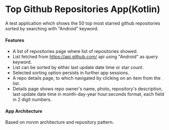 # Top Github Repositories App(Kotlin)

A test application which shows the 50 top most starred github repositories sorted by searching with "Android" keyword.

#### Features
* A list of repositories page where list of repositories showed.
* List fetched from https://api.github.com/ api using "Android" as query keyword.
* List can be sorted by either last update date time or star count.
* Selected sorting option persists in further app sessions.
* A repo details page, to which navigated by clicking on an item from the list.
* Details page shows repo owner's name, photo, repository's description, last update date
time in month-day-year hour:seconds format, each field in 2 digit numbers.


#### App Architecture 
Based on mvvm architecture and repository pattern.

